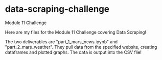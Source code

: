 # data-scraping-challenge
Module 11 Challenge

Here are my files for the Module 11 Challenge covering Data Scraping!

The two deliverables are "part_1_mars_news.ipynb" and "part_2_mars_weather". They pull data from the specified website, creating dataframes and plotted graphs. The data is output into the CSV flie!
